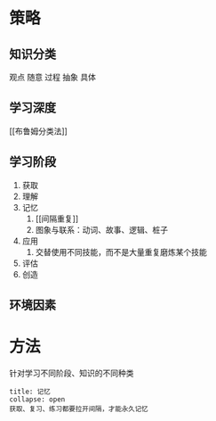 # 策略
## 知识分类
观点
随意
过程
抽象
具体
## 学习深度
[[布鲁姆分类法]]
## 学习阶段
1. 获取
2. 理解
3. 记忆
	1. [[间隔重复]]
	2. 图象与联系：动词、故事、逻辑、桩子
4. 应用
	1. 交替使用不同技能，而不是大量重复磨炼某个技能
5. 评估
6. 创造
## 环境因素
# 方法
针对学习不同阶段、知识的不同种类
```ad-note
title: 记忆
collapse: open
获取、复习、练习都要拉开间隔，才能永久记忆

```
